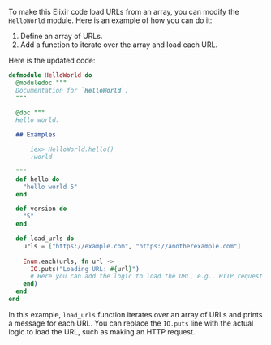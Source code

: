To make this Elixir code load URLs from an array, you can modify the `HelloWorld` module. Here is an example of how you can do it:

1. Define an array of URLs.
2. Add a function to iterate over the array and load each URL.

Here is the updated code:

```elixir
defmodule HelloWorld do
  @moduledoc """
  Documentation for `HelloWorld`.
  """

  @doc """
  Hello world.

  ## Examples

      iex> HelloWorld.hello()
      :world

  """
  def hello do
    "hello world 5"
  end

  def version do
    "5"
  end

  def load_urls do
    urls = ["https://example.com", "https://anotherexample.com"]
    
    Enum.each(urls, fn url ->
      IO.puts("Loading URL: #{url}")
      # Here you can add the logic to load the URL, e.g., HTTP request
    end)
  end
end
```

In this example, `load_urls` function iterates over an array of URLs and prints a message for each URL. You can replace the `IO.puts` line with the actual logic to load the URL, such as making an HTTP request.
